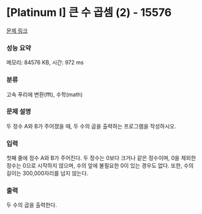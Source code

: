 # [Platinum I] 큰 수 곱셈 (2) - 15576 

[문제 링크](https://www.acmicpc.net/problem/15576) 

### 성능 요약

메모리: 84576 KB, 시간: 972 ms

### 분류

고속 푸리에 변환(fft), 수학(math)

### 문제 설명

<p>두 정수 A와 B가 주어졌을 때, 두 수의 곱을 출력하는 프로그램을 작성하시오.</p>

### 입력 

 <p>첫째 줄에 정수 A와 B가 주어진다. 두 정수는 0보다 크거나 같은 정수이며, 0을 제외한 정수는 0으로 시작하지 않으며, 수의 앞에 불필요한 0이 있는 경우도 없다. 또한, 수의 길이는 300,000자리를 넘지 않는다.</p>

### 출력 

 <p>두 수의 곱을 출력한다.</p>

